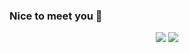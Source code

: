 ### Nice to meet you 👋

<!--
**storm-cpu/storm-cpu** is a ✨ _special_ ✨ repository because its `README.md` (this file) appears on your GitHub profile.

Here are some ideas to get you started:

- 🔭 I’m currently working on Be Solution
- 🌱 I’m currently learning Hutech Univercity
-->
<center>
  <img src = "giphy.gif">
  <img src = "https://github-readme-stats.vercel.app/api?username=storm-cpu&&show_icons=true&title_color=e605e7&icon_color=16fced&text_color=e605e7&bg_color=141518">
</center>

